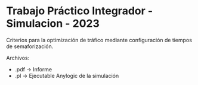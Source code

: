 # Trabajo Práctico Integrador - Simulacion - 2023 
Criterios para la optimización de tráfico mediante configuración de tiempos de semaforización.

Archivos:
 * .pdf -> Informe
 * .pl -> Ejecutable Anylogic de la simulación
